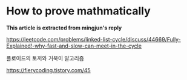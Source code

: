 # How to prove mathmatically

**This article is extracted from mingjun's reply**

https://leetcode.com/problems/linked-list-cycle/discuss/44669/Fully-Explained!-why-fast-and-slow-can-meet-in-the-cycle



플로이드의 토끼와 거북이 알고리즘

https://fierycoding.tistory.com/45
